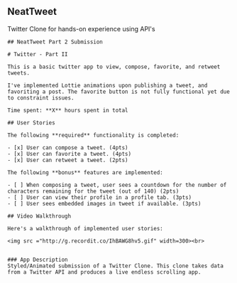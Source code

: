 ## NeatTweet
Twitter Clone for hands-on experience using API's
	
	
	## NeatTweet Part 2 Submission
	
	# Twitter - Part II
	
	This is a basic twitter app to view, compose, favorite, and retweet tweets.
	
	I've implemented Lottie animations upon publishing a tweet, and favoriting a post. The favorite button is not fully functional yet due to constraint issues. 
	
	Time spent: **X** hours spent in total
	
	## User Stories
	
	The following **required** functionality is completed:
	
	- [x] User can compose a tweet. (4pts)
	- [x] User can favorite a tweet. (4pts)
	- [x] User can retweet a tweet. (2pts)
	
	The following **bonus** features are implemented:
	
	- [ ] When composing a tweet, user sees a countdown for the number of characters remaining for the tweet (out of 140) (2pts)
	- [ ] User can view their profile in a profile tab. (3pts)
	- [ ] User sees embedded images in tweet if available. (3pts)
	
	## Video Walkthrough
	
	Here's a walkthrough of implemented user stories:
	
	<img src ="http://g.recordit.co/IhBAWG8hv5.gif" width=300><br>
	
	
	### App Description
	Styled/Animated submission of a Twitter Clone. This clone takes data from a Twitter API and produces a live endless scrolling app.
